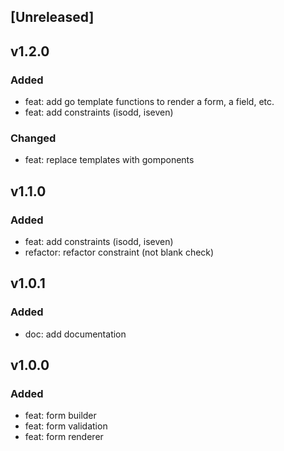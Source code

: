 ## [Unreleased]

## v1.2.0

### Added

- feat: add go template functions to render a form, a field, etc.
- feat: add constraints (isodd, iseven)

### Changed

- feat: replace templates with gomponents

## v1.1.0

### Added

- feat: add constraints (isodd, iseven)
- refactor: refactor constraint (not blank check)

## v1.0.1

### Added

- doc: add documentation

## v1.0.0

### Added

- feat: form builder
- feat: form validation
- feat: form renderer
